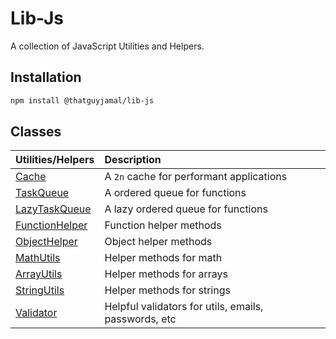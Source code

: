 # Lib-Js

A collection of JavaScript Utilities and Helpers.

## Installation

```bash
npm install @thatguyjamal/lib-js
```

## Classes

| Utilities/Helpers                     | Description                                          |     |
| :------------------------------------ | :--------------------------------------------------- | :-- |
| [Cache](./cache.js)                   | A `2n` cache for performant applications             |     |
| [TaskQueue](./task_queue.js)          | A ordered queue for functions                        |     |
| [LazyTaskQueue](./lazy_task_queue.js) | A lazy ordered queue for functions                   |     |
| [FunctionHelper](./func.js)           | Function helper methods                              |     |
| [ObjectHelper](./obj.js)              | Object helper methods                                |     |
| [MathUtils](./math.js)                | Helper methods for math                              |     |
| [ArrayUtils]()                        | Helper methods for arrays                            |     |
| [StringUtils]()                       | Helper methods for strings                           |     |
| [Validator]()                         | Helpful validators for utils, emails, passwords, etc |     |
